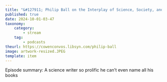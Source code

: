 ```yaml
---
title: "&#127911; Philip Ball on the Interplay of Science, Society, and the Quest for Understanding"
published: true
date: 2024-10-01-03-47
taxonomy:
    category:
        - stream
    tag:
        - podcasts
theurl: https://cowenconvos.libsyn.com/philip-ball
image: artwork-resized.JPEG
template: item
---
```


Episode summary: A science writer so prolific he can&rsquo;t even name all his books
